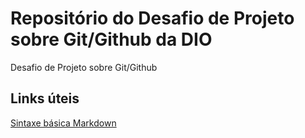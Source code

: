 # Repositório do Desafio de Projeto sobre Git/Github da DIO
Desafio de Projeto sobre Git/Github

## Links úteis
[Sintaxe básica Markdown](https://www.markdownguide.org/basic-sintax/)
